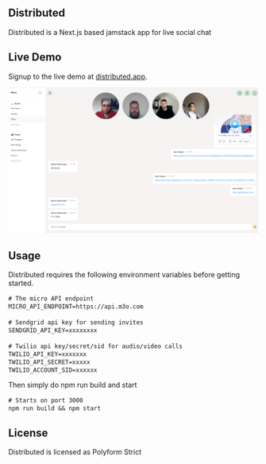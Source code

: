 ## Distributed

Distributed is a Next.js based jamstack app for live social chat

## Live Demo

Signup to the live demo at [distributed.app](https://distributed.app).


<img src="screenshot.png" />

## Usage

Distributed requires the following environment variables before getting started.

```
# The micro API endpoint
MICRO_API_ENDPOINT=https://api.m3o.com

# Sendgrid api key for sending invites
SENDGRID_API_KEY=xxxxxxxx

# Twilio api key/secret/sid for audio/video calls
TWILIO_API_KEY=xxxxxxx
TWILIO_API_SECRET=xxxxx
TWILIO_ACCOUNT_SID=xxxxxx
```

Then simply do npm run build and start

```
# Starts on port 3000
npm run build && npm start
```

## License

Distributed is licensed as Polyform Strict
